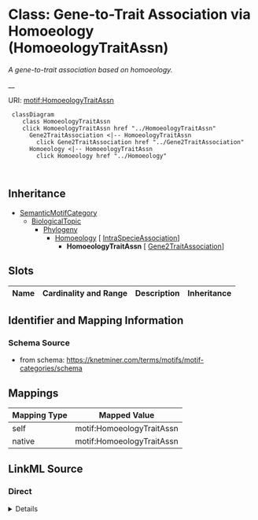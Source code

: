 

# Class: Gene-to-Trait Association via Homoeology (HomoeologyTraitAssn) 


_A gene-to-trait association based on homoeology._

__





URI: [motif:HomoeologyTraitAssn](https://knetminer.com/terms/motifs/motif-categories/HomoeologyTraitAssn)






```mermaid
 classDiagram
    class HomoeologyTraitAssn
    click HomoeologyTraitAssn href "../HomoeologyTraitAssn"
      Gene2TraitAssociation <|-- HomoeologyTraitAssn
        click Gene2TraitAssociation href "../Gene2TraitAssociation"
      Homoeology <|-- HomoeologyTraitAssn
        click Homoeology href "../Homoeology"
      
      
```





## Inheritance
* [SemanticMotifCategory](SemanticMotifCategory.md)
    * [BiologicalTopic](BiologicalTopic.md)
        * [Phylogeny](Phylogeny.md)
            * [Homoeology](Homoeology.md) [ [IntraSpecieAssociation](IntraSpecieAssociation.md)]
                * **HomoeologyTraitAssn** [ [Gene2TraitAssociation](Gene2TraitAssociation.md)]



## Slots

| Name | Cardinality and Range | Description | Inheritance |
| ---  | --- | --- | --- |









## Identifier and Mapping Information







### Schema Source


* from schema: https://knetminer.com/terms/motifs/motif-categories/schema




## Mappings

| Mapping Type | Mapped Value |
| ---  | ---  |
| self | motif:HomoeologyTraitAssn |
| native | motif:HomoeologyTraitAssn |







## LinkML Source

<!-- TODO: investigate https://stackoverflow.com/questions/37606292/how-to-create-tabbed-code-blocks-in-mkdocs-or-sphinx -->

### Direct

<details>
```yaml
name: HomoeologyTraitAssn
description: 'A gene-to-trait association based on homoeology.

  '
title: Gene-to-Trait Association via Homoeology
notes:
- 'original category: 3.5'
from_schema: https://knetminer.com/terms/motifs/motif-categories/schema
is_a: Homoeology
mixins:
- Gene2TraitAssociation

```
</details>

### Induced

<details>
```yaml
name: HomoeologyTraitAssn
description: 'A gene-to-trait association based on homoeology.

  '
title: Gene-to-Trait Association via Homoeology
notes:
- 'original category: 3.5'
from_schema: https://knetminer.com/terms/motifs/motif-categories/schema
is_a: Homoeology
mixins:
- Gene2TraitAssociation

```
</details>